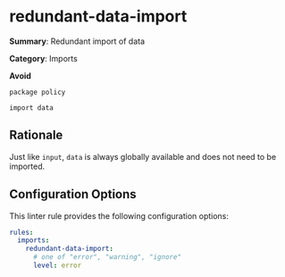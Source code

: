 # redundant-data-import

**Summary**: Redundant import of data

**Category**: Imports

**Avoid**
```rego
package policy

import data
```

## Rationale

Just like `input`, `data` is always globally available and does not need to be imported.

## Configuration Options

This linter rule provides the following configuration options:

```yaml
rules: 
  imports:
    redundant-data-import:
      # one of "error", "warning", "ignore"
      level: error
```
